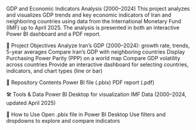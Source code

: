 GDP and Economic Indicators Analysis (2000–2024)
This project analyzes and visualizes GDP trends and key economic indicators of Iran and neighboring countries using data from the International Monetary Fund (IMF) up to April 2025. The analysis is presented in both an interactive Power BI dashboard and a PDF report.

📌 Project Objectives
Analyze Iran’s GDP (2000–2024): growth rate, trends, 5-year averages
Compare Iran’s GDP with neighboring countries
Display Purchasing Power Parity (PPP) on a world map
Compare GDP volatility across countries
Provide an interactive dashboard for selecting countries, indicators, and chart types (line or bar)

📂 Repository Contents
Power BI file (.pbix)
PDF report (.pdf)

🛠️ Tools & Data
Power BI Desktop for visualization
IMF Data (2000–2024, updated April 2025)

🚀 How to Use
Open .pbix file in Power BI Desktop
Use filters and dropdowns to explore and compare indicators
